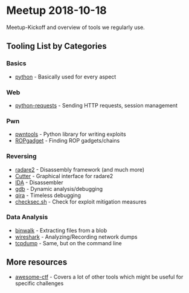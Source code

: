 # Meetup 2018-10-18

Meetup-Kickoff and overview of tools we regularly use.

## Tooling List by Categories

### Basics

* [python](https://www.python.org/) - Basically used for every aspect

### Web

* [python-requests](http://docs.python-requests.org/en/master/) - Sending HTTP requests, session management

### Pwn

* [pwntools](https://pwntools.com) - Python library for writing exploits
* [ROPgadget](http://shell-storm.org/project/ROPgadget/) - Finding ROP gadgets/chains

### Reversing

* [radare2](https://rada.re/r/) - Disassembly framework (and much more)
* [Cutter](https://github.com/radareorg/cutter.git) - Graphical interface for radare2
* [IDA](https://www.hex-rays.com/products/ida/) - Disassembler
* [gdb](https://www.gnu.org/software/gdb/) - Dynamic analysis/debugging
* [qira](https://qira.me/) - Timeless debugging
* [checksec.sh](https://github.com/slimm609/checksec.sh) - Check for exploit mitigation measures

### Data Analysis

* [binwalk](https://github.com/ReFirmLabs/binwalk.git) - Extracting files from a blob
* [wireshark](https://www.wireshark.org/) - Analyzing/Recording network dumps
* [tcpdump](http://www.tcpdump.org/) - Same, but on the command line

## More resources

* [awesome-ctf](https://github.com/apsdehal/awesome-ctf.git) - Covers a lot of other tools which might be useful for specific challenges